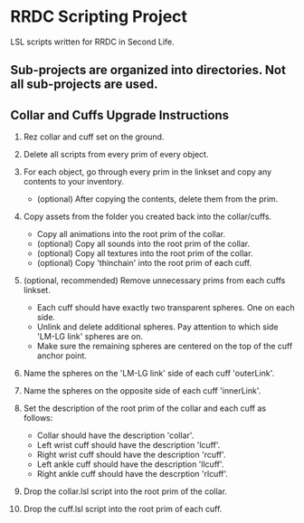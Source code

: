 # RRDC Scripting Project
LSL scripts written for RRDC in Second Life.

Sub-projects are organized into directories. Not all sub-projects are used.
------

## Collar and Cuffs Upgrade Instructions ##

1. Rez collar and cuff set on the ground.
2. Delete all scripts from every prim of every object.
3. For each object, go through every prim in the linkset and copy any contents to your inventory.
    * (optional) After copying the contents, delete them from the prim.

4. Copy assets from the folder you created back into the collar/cuffs.
    * Copy all animations into the root prim of the collar.
    * (optional) Copy all sounds into the root prim of the collar.
    * (optional) Copy all textures into the root prim of the collar.
    * (optional) Copy 'thinchain' into the root prim of each cuff.

5. (optional, recommended) Remove unnecessary prims from each cuffs linkset.
    * Each cuff should have exactly two transparent spheres. One on each side.
    * Unlink and delete additional spheres. Pay attention to which side 'LM-LG link' spheres are on.
    * Make sure the remaining spheres are centered on the top of the cuff anchor point.

6. Name the spheres on the 'LM-LG link' side of each cuff 'outerLink'.
7. Name the spheres on the opposite side of each cuff 'innerLink'.
8. Set the description of the root prim of the collar and each cuff as follows:
    * Collar should have the description 'collar'.
    * Left wrist cuff should have the description 'lcuff'.
    * Right wrist cuff should have the description 'rcuff'.
    * Left ankle cuff should have the description 'llcuff'.
    * Right ankle cuff should have the descrption 'rlcuff'.

9. Drop the collar.lsl script into the root prim of the collar.
10. Drop the cuff.lsl script into the root prim of each cuff.
